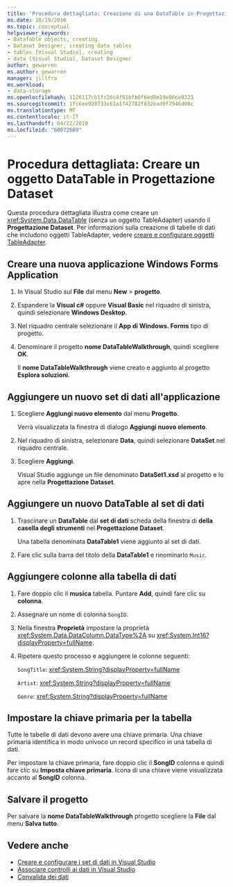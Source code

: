 ```yaml
---
title: 'Procedura dettagliata: Creazione di una DataTable in Progettazione Dataset'
ms.date: 10/19/2016
ms.topic: conceptual
helpviewer_keywords:
- DataTable objects, creating
- Dataset Designer, creating data tables
- tables [Visual Studio], creating
- data [Visual Studio], Dataset Designer
author: gewarren
ms.author: gewarren
manager: jillfra
ms.workload:
- data-storage
ms.openlocfilehash: 1126117cb1fc26c4f61bfb0f6ed0e19e86ce9323
ms.sourcegitcommit: 1fc6ee928733e61a1f42782f832ead9f7946d00c
ms.translationtype: MT
ms.contentlocale: it-IT
ms.lasthandoff: 04/22/2019
ms.locfileid: "60072669"
---
```

# <a name="walkthrough-create-a-datatable-in-the-dataset-designer"></a>Procedura dettagliata: Creare un oggetto DataTable in Progettazione Dataset

Questa procedura dettagliata illustra come creare un <xref:System.Data.DataTable> (senza un oggetto TableAdapter) usando il **Progettazione Dataset**. Per informazioni sulla creazione di tabelle di dati che includono oggetti TableAdapter, vedere [creare e configurare oggetti TableAdapter](../data-tools/create-and-configure-tableadapters.md).

## <a name="create-a-new-windows-forms-application"></a>Creare una nuova applicazione Windows Forms Application

1. In Visual Studio sul **File** dal menu **New** > **progetto**.

2. Espandere la **Visual c#** oppure **Visual Basic** nel riquadro di sinistra, quindi selezionare **Windows Desktop**.

3. Nel riquadro centrale selezionare il **App di Windows. Forms** tipo di progetto.

4. Denominare il progetto **nome DataTableWalkthrough**, quindi scegliere **OK**.

     Il **nome DataTableWalkthrough** viene creato e aggiunto al progetto **Esplora soluzioni**.

## <a name="add-a-new-dataset-to-the-application"></a>Aggiungere un nuovo set di dati all'applicazione

1. Scegliere **Aggiungi nuovo elemento** dal menu **Progetto**.

     Verrà visualizzata la finestra di dialogo **Aggiungi nuovo elemento**.

2. Nel riquadro di sinistra, selezionare **Data**, quindi selezionare **DataSet** nel riquadro centrale.

3. Scegliere **Aggiungi**.

     Visual Studio aggiunge un file denominato **DataSet1.xsd** al progetto e lo apre nella **Progettazione Dataset**.

## <a name="add-a-new-datatable-to-the-dataset"></a>Aggiungere un nuovo DataTable al set di dati

1. Trascinare un **DataTable** dal **set di dati** scheda della finestra di **della casella degli strumenti** nel **Progettazione Dataset**.

     Una tabella denominata **DataTable1** viene aggiunto al set di dati.

2. Fare clic sulla barra del titolo della **DataTable1** e rinominarlo `Music`.

## <a name="add-columns-to-the-datatable"></a>Aggiungere colonne alla tabella di dati

1. Fare doppio clic il **musica** tabella. Puntare **Add**, quindi fare clic su **colonna**.

2. Assegnare un nome di colonna `SongID`.

3. Nella finestra **Proprietà** impostare la proprietà <xref:System.Data.DataColumn.DataType%2A> su <xref:System.Int16?displayProperty=fullName>.

4. Ripetere questo processo e aggiungere le colonne seguenti:

     `SongTitle`: <xref:System.String?displayProperty=fullName>

     `Artist`: <xref:System.String?displayProperty=fullName>

     `Genre`: <xref:System.String?displayProperty=fullName>

## <a name="set-the-primary-key-for-the-table"></a>Impostare la chiave primaria per la tabella

Tutte le tabelle di dati devono avere una chiave primaria. Una chiave primaria identifica in modo univoco un record specifico in una tabella di dati.

Per impostare la chiave primaria, fare doppio clic il **SongID** colonna e quindi fare clic su **Imposta chiave primaria**. Icona di una chiave viene visualizzata accanto al **SongID** colonna.

## <a name="save-your-project"></a>Salvare il progetto

Per salvare la **nome DataTableWalkthrough** progetto scegliere la **File** dal menu **Salva tutto**.

## <a name="see-also"></a>Vedere anche

- [Creare e configurare i set di dati in Visual Studio](../data-tools/create-and-configure-datasets-in-visual-studio.md)
- [Associare controlli ai dati in Visual Studio](../data-tools/bind-controls-to-data-in-visual-studio.md)
- [Convalida dei dati](../data-tools/validate-data-in-datasets.md)